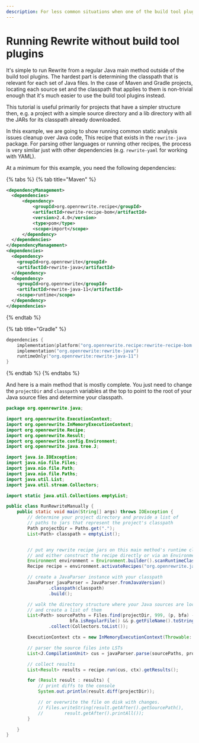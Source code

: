 ```yaml
---
description: For less common situations when one of the build tool plugins isn't possible.
---
```


# Running Rewrite without build tool plugins

It's simple to run Rewrite from a regular Java main method outside of the build tool plugins. The hardest part is determining the classpath that is relevant for each set of Java files. In the case of Maven and Gradle projects, locating each source set and the classpath that applies to them is non-trivial enough that it's much easier to use the build tool plugins instead.

This tutorial is useful primarily for projects that have a simpler structure then, e.g. a project with a simple source directory and a lib directory with all the JARs for its classpath already downloaded.

In this example, we are going to show running common static analysis issues cleanup over Java code, This recipe that exists in the `rewrite-java` package. For parsing other languages or running other recipes, the process is very similar just with other dependencies (e.g. `rewrite-yaml` for working with YAML).

At a minimum for this example, you need the following dependencies:

{% tabs %}
{% tab title="Maven" %}
```xml
<dependencyManagement>
  <dependencies>
      <dependency>
          <groupId>org.openrewrite.recipe</groupId>
          <artifactId>rewrite-recipe-bom</artifactId>
          <version>2.4.0</version>
          <type>pom</type>
          <scope>import</scope>
      </dependency>
  </dependencies>
</dependencyManagement>
<dependencies>
  <dependency>
    <groupId>org.openrewrite</groupId>
    <artifactId>rewrite-java</artifactId>
  </dependency>
  <dependency>
    <groupId>org.openrewrite</groupId>
    <artifactId>rewrite-java-11</artifactId>
    <scope>runtime</scope>
  </dependency>
</dependencies>
```
{% endtab %}

{% tab title="Gradle" %}
```kotlin
dependencies {
    implementation(platform("org.openrewrite.recipe:rewrite-recipe-bom:2.4.0"))
    implementation("org.openrewrite:rewrite-java")
    runtimeOnly("org.openrewrite:rewrite-java-11")
}
```
{% endtab %}
{% endtabs %}

And here is a main method that is mostly complete. You just need to change the `projectDir` and `classpath` variables at the top to point to the root of your Java source files and determine your classpath.

```java
package org.openrewrite.java;

import org.openrewrite.ExecutionContext;
import org.openrewrite.InMemoryExecutionContext;
import org.openrewrite.Recipe;
import org.openrewrite.Result;
import org.openrewrite.config.Environment;
import org.openrewrite.java.tree.J;

import java.io.IOException;
import java.nio.file.Files;
import java.nio.file.Path;
import java.nio.file.Paths;
import java.util.List;
import java.util.stream.Collectors;

import static java.util.Collections.emptyList;

public class RunRewriteManually {
    public static void main(String[] args) throws IOException {
        // determine your project directory and provide a list of
        // paths to jars that represent the project's classpath
        Path projectDir = Paths.get(".");
        List<Path> classpath = emptyList();


        // put any rewrite recipe jars on this main method's runtime classpath
        // and either construct the recipe directly or via an Environment
        Environment environment = Environment.builder().scanRuntimeClasspath().build();
        Recipe recipe = environment.activateRecipes("org.openrewrite.java.cleanup.CommonStaticAnalysis");

        // create a JavaParser instance with your classpath
        JavaParser javaParser = JavaParser.fromJavaVersion()
                .classpath(classpath)
                .build();

        // walk the directory structure where your Java sources are located
        // and create a list of them
        List<Path> sourcePaths = Files.find(projectDir, 999, (p, bfa) ->
                        bfa.isRegularFile() && p.getFileName().toString().endsWith(".java"))
                .collect(Collectors.toList());

        ExecutionContext ctx = new InMemoryExecutionContext(Throwable::printStackTrace);

        // parser the source files into LSTs
        List<J.CompilationUnit> cus = javaParser.parse(sourcePaths, projectDir, ctx);

        // collect results
        List<Result> results = recipe.run(cus, ctx).getResults();

        for (Result result : results) {
            // print diffs to the console
            System.out.println(result.diff(projectDir));

            // or overwrite the file on disk with changes.
            // Files.writeString(result.getAfter().getSourcePath(),
            //        result.getAfter().printAll());
        }

    }
}
```
